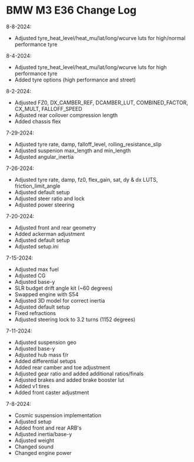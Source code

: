 # BMW M3 E36 Change Log

8-8-2024:
- Adjusted tyre_heat_level/heat_mu/lat/long/wcurve luts for high/normal performance tyre

8-4-2024:
- Adjusted tyre_heat_level/heat_mu/lat/long/wcurve luts for high performance tyre
- Added tyre options (high performance and street)

8-2-2024:
- Adjusted FZ0, DX_CAMBER_REF, DCAMBER_LUT, COMBINED_FACTOR, CX_MULT, FALLOFF_SPEED
- Adjusted rear coilover compression length
- Added chassis flex

7-29-2024:
- Adjusted tyre rate, damp, falloff_level, rolling_resistance_slip
- Adjusted suspenion max_length and min_length
- Adjusted angular_inertia

7-26-2024:
- Adjusted tyre rate, damp, fz0, flex_gain, sat, dy & dx LUTS, friction_limit_angle
- Adjusted default setup
- Adjusted steer ratio and lock
- Adjusted power steering

7-20-2024:
- Adjusted front and rear geometry
- Added ackerman adjustment
- Adjusted default setup
- Adjusted setup.ini

7-15-2024:
- Adjusted max fuel
- Adjusted CG
- Adjusted base-y
- SLR budget drift angle kit (~60 degrees)
- Swapped engine with S54
- Adjusted 3D model for correct inertia
- Adjusted default setup
- Fixed refractions
- Adjusted steering lock to 3.2 turns (1152 degrees)

7-11-2024:
- Adjusted suspension geo
- Adjusted base-y
- Adjusted hub mass f/r
- Added differential setups
- Added rear camber and toe adjustment
- Adjusted gear ratio and added additional ratios/finals
- Adjusted brakes and added brake booster lut
- Added v1 tires
- Added front caster adjustment

7-8-2024:
- Cosmic suspension implementation
- Adjusted setup
- Added front and rear ARB's
- Adjusted inertia/base-y
- Adjusted weight
- Changed sound
- Changed engine power